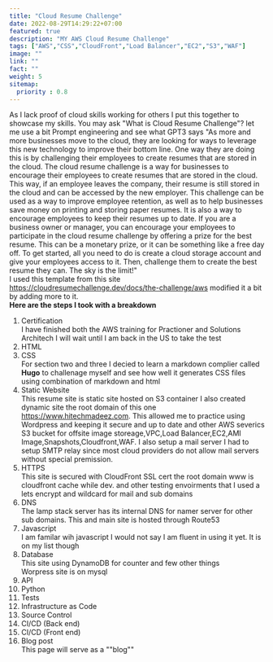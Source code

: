```yaml
---
title: "Cloud Resume Challenge"
date: 2022-08-29T14:29:22+07:00
featured: true
description: "MY AWS Cloud Resume Challenge"
tags: ["AWS","CSS","CloudFront","Load Balancer","EC2","S3","WAF"]
image: ""
link: ""
fact: ""
weight: 5
sitemap:
  priority : 0.8
---
```

As I lack proof of cloud skills working for others I put this together to showcase my skills. You may ask "What is Cloud Resume Challenge"? let me use a bit Prompt engineering and see what GPT3 says "As more and more businesses move to the cloud, they are looking for ways to leverage this new technology to improve their bottom line. One way they are doing this is by challenging their employees to create resumes that are stored in the cloud.
The cloud resume challenge is a way for businesses to encourage their employees to create resumes that are stored in the cloud. This way, if an employee leaves the company, their resume is still stored in the cloud and can be accessed by the new employer.
This challenge can be used as a way to improve employee retention, as well as to help businesses save money on printing and storing paper resumes. It is also a way to encourage employees to keep their resumes up to date.
If you are a business owner or manager, you can encourage your employees to participate in the cloud resume challenge by offering a prize for the best resume. This can be a monetary prize, or it can be something like a free day off.
To get started, all you need to do is create a cloud storage account and give your employees access to it. Then, challenge them to create the best resume they can. The sky is the limit!" 
<br>
I used this template from this site https://cloudresumechallenge.dev/docs/the-challenge/aws modified it a bit by adding more to it.  
**Here are the steps I took with a breakdown**  
1. Certification  
I have finished both the AWS training for Practioner and Solutions Architech I will wait until I am back in the US to take the test
2. HTML
3. CSS  
For section two and three I decied to learn a markdown complier called **Hugo** to challenage myself and see how well it generates CSS files using combination of markdown and html
4. Static Website  
This resume site is static site hosted on S3 container 
I also created dynamic site the root domain of this one https://www.hitechmadeez.com. This allowed me to practice using Wordpress and keeping it secure and up to date and other AWS severics S3 bucket for offsite image storeage,VPC,Load Balancer,EC2,AMI Image,Snapshots,Cloudfront,WAF. I also setup a mail server I had to setup SMTP relay since most cloud providers do not allow mail servers without special premission.
5. HTTPS  
This site is secured with CloudFront SSL cert the root domain www is cloudfront cache while dev. and other testing envoirments that I used a lets encrypt and wildcard for mail and sub domains
6. DNS  
The lamp stack server has its internal DNS for namer server for other sub domains. This and main site is hosted through Route53 
7. Javascript  
I am familar wih javascript I would not say I am fluent in using it yet. It is on my list though
8. Database  
This site using DynamoDB for counter and few other things  
Worpress site is on mysql 
9. API
10. Python
11. Tests
12. Infrastructure as Code
13. Source Control
14. CI/CD (Back end)
15. CI/CD (Front end)
16. Blog post  
This page will serve as a ""blog""